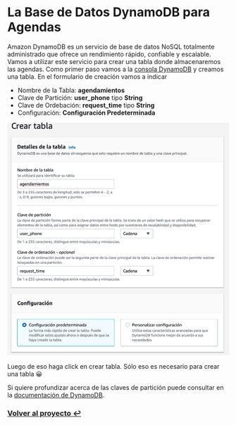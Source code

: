 # La Base de Datos DynamoDB para Agendas

Amazon DynamoDB es un servicio de base de datos NoSQL totalmente administrado que ofrece un rendimiento rápido, confiable y escalable. Vamos a utilizar este servicio para crear una tabla donde almacenaremos las agendas. Como primer paso vamos a la [consola DynamoDB](http://console.aws.amazon.com/dynamodb)  y creamos una tabla. En el formulario de creación vamos a indicar

* Nombre de la Tabla: **agendamientos**
* Clave de Partición: **user_phone** tipo **String**
* Clave de Ordebación: **request_time** tipo **String**
* Configuración: **Configuración Predeterminada**


<img src="img/dynamo_console_1.jpg" width="600">

Luego de eso haga click en crear tabla. Sólo eso es necesario para crear una tabla 😀

Si quiere profundizar acerca de las claves de partición puede consultar en la [documentación de DynamoDB](https://docs.aws.amazon.com/es_es/amazondynamodb/latest/developerguide/bp-partition-key-design.html).



### **[Volver al proyecto ↩️ ](README.md)**